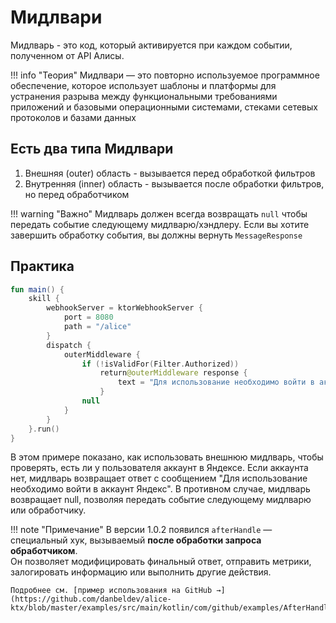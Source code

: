 # Мидлвари

Мидлварь - это код, который активируется при каждом событии, полученном от API Алисы.

!!! info "Теория"
    Мидлвари — это повторно используемое программное обеспечение, которое использует шаблоны и платформы для устранения
    разрыва между функциональными требованиями приложений и базовыми операционными системами, стеками сетевых протоколов и 
    базами данных

## Есть два типа Мидлвари

1. Внешняя (outer) область - вызывается перед обработкой фильтров
2. Внутренняя (inner) область - вызывается после обработки фильтров, но перед обработчиком

!!! warning "Важно"
    Мидлварь должен всегда возвращать `null` чтобы передать событие следующему мидлварю/хэндлеру.
    Если вы хотите завершить обработку события, вы должны вернуть `MessageResponse`

## Практика

```kotlin
fun main() {
    skill {
        webhookServer = ktorWebhookServer {
            port = 8080
            path = "/alice"
        }
        dispatch {
            outerMiddleware {
                if (!isValidFor(Filter.Authorized))
                    return@outerMiddleware response {
                        text = "Для использование необходимо войти в аккаунт Яндекс."
                    }
                null
            }
        }
    }.run()
}
```

В этом примере показано, как использовать внешнюю мидлварь, чтобы проверять, есть ли у пользователя аккаунт в Яндексе.
Если аккаунта нет, мидлварь возвращает ответ с сообщением "Для использование необходимо войти в аккаунт Яндекс".
В противном случае, мидлварь возвращает null, позволяя передать событие следующему мидлварю или обработчику.

!!! note "Примечание"
    В версии 1.0.2 появился `afterHandle` — специальный хук, вызываемый **после обработки запроса обработчиком**.  
    Он позволяет модифицировать финальный ответ, отправить метрики, залогировать информацию или выполнить другие действия.

    Подробнее см. [пример использования на GitHub →](https://github.com/danbeldev/alice-ktx/blob/master/examples/src/main/kotlin/com/github/examples/AfterHandle.kt)
